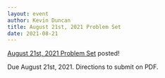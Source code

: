 ```yaml
---
layout: event
author: Kevin Duncan
title: August 21st, 2021 Problem Set
date: 2021-08-21
---
```


[August 21st, 2021 Problem Set](/events/problem-sets/Weekly_Problem_Set_Aug_21_2021.pdf) posted!

Due August 21st, 2021. Directions to submit on PDF.

